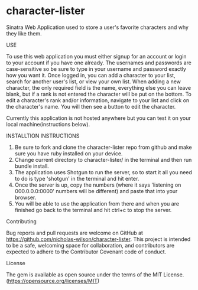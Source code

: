 # character-lister
Sinatra Web Application used to store a user's favorite characters and why they like them.

USE

To use this web application you must either signup for an account or login to your account if you have one already.
The usernames and passwords are case-sensitive so be sure to type in your username and password exactly how you want it.
Once logged in, you can add a character to your list, search for another user's list, or view your own list.
When adding a new character, the only required field is the name, everything else you can leave blank, but if a rank is not entered the character will be put on the bottom.
To edit a character's rank and/or information, navigate to your list and click on the character's name. You will then see a button to edit the character.

Currently this application is not hosted anywhere but you can test it on your local machine(instructions below).

INSTALLTION INSTRUCTIONS

1. Be sure to fork and clone the character-lister repo from github and make sure you have ruby installed on your device.
2. Change current directory to character-lister/ in the terminal and then run bundle install.
3. The application uses Shotgun to run the server, so to start it all you need to do is type 'shotgun' in the terminal and hit enter.
4. Once the server is up, copy the numbers (where it says 'listening on 000.0.0.0:0000' numbers will be different) and paste that into your browser.
5. You will be able to use the application from there and when you are finished go back to the terminal and hit ctrl+c to stop the server.

Contributing

Bug reports and pull requests are welcome on GitHub at https://github.com/nicholas-wilson/character-lister. This project is intended to be a safe, welcoming space for collaboration, and contributors are expected to adhere to the Contributor Covenant code of conduct.


License

The gem is available as open source under the terms of the MIT License. (https://opensource.org/licenses/MIT)
